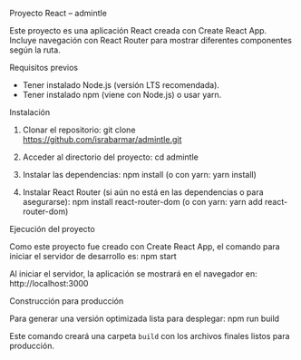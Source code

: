 Proyecto React – admintle

Este proyecto es una aplicación React creada con Create React App. Incluye navegación con React Router para mostrar diferentes componentes según la ruta.

Requisitos previos
- Tener instalado Node.js (versión LTS recomendada).
- Tener instalado npm (viene con Node.js) o usar yarn.

Instalación

1. Clonar el repositorio:
   git clone https://github.com/israbarmar/admintle.git

2. Acceder al directorio del proyecto:
   cd admintle

3. Instalar las dependencias:
   npm install
   (o con yarn: yarn install)

4. Instalar React Router (si aún no está en las dependencias o para asegurarse):
   npm install react-router-dom
   (o con yarn: yarn add react-router-dom)

Ejecución del proyecto

Como este proyecto fue creado con Create React App, el comando para iniciar el servidor de desarrollo es:
   npm start

Al iniciar el servidor, la aplicación se mostrará en el navegador en:
   http://localhost:3000

Construcción para producción

Para generar una versión optimizada lista para desplegar:
   npm run build

Este comando creará una carpeta `build` con los archivos finales listos para producción.


